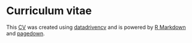 # Curriculum vitae

This [CV](https://dzhang32.github.io/cv/) was created using [datadrivencv](http://nickstrayer.me/datadrivencv/) and is powered by [R Markdown](https://rmarkdown.rstudio.com) and [pagedown](https://pagedown.rbind.io).
